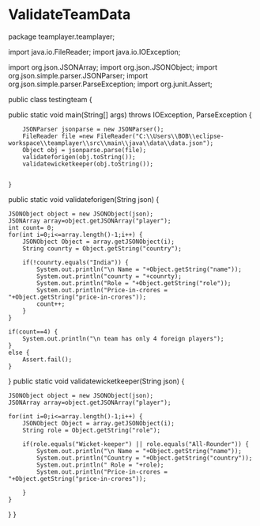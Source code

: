 # ValidateTeamData
package teamplayer.teamplayer;


import java.io.FileReader;
import java.io.IOException;

import org.json.JSONArray;
import org.json.JSONObject;
import org.json.simple.parser.JSONParser;
import org.json.simple.parser.ParseException;
import org.junit.Assert;

public class testingteam {

public static void main(String[] args) throws IOException, ParseException {
		
		JSONParser jsonparse = new JSONParser();
		FileReader file =new FileReader("C:\\Users\\BOB\\eclipse-workspace\\teamplayer\\src\\main\\java\\data\\data.json");
		Object obj = jsonparse.parse(file);
		validateforigen(obj.toString());
		validatewicketkeeper(obj.toString());

		
	}

public static void validateforigen(String json) {
	
	JSONObject object = new JSONObject(json);
	JSONArray array=object.getJSONArray("player");
	int count= 0;
	for(int i=0;i<=array.length()-1;i++) {
		JSONObject Object = array.getJSONObject(i);
		String counrty = Object.getString("country");
		
		if(!counrty.equals("India")) {
			System.out.println("\n Name = "+Object.getString("name"));
			System.out.println("counrty = "+counrty);
			System.out.println("Role = "+Object.getString("role"));
			System.out.println("Price-in-crores = "+Object.getString("price-in-crores"));
			count++;
		}
	}
	
	if(count==4) {
		System.out.println("\n team has only 4 foreign players");
	}
	else {
		Assert.fail();
	}
	
}
public static void validatewicketkeeper(String json) {
	
	JSONObject object = new JSONObject(json);
	JSONArray array=object.getJSONArray("player");

	for(int i=0;i<=array.length()-1;i++) {
		JSONObject Object = array.getJSONObject(i);
		String role = Object.getString("role");
		
		if(role.equals("Wicket-keeper") || role.equals("All-Rounder")) {
			System.out.println("\n Name = "+Object.getString("name"));
			System.out.println("Country = "+Object.getString("country"));
			System.out.println(" Role = "+role);
			System.out.println("Price-in-crores = "+Object.getString("price-in-crores"));
			
		}
	}
}
}
